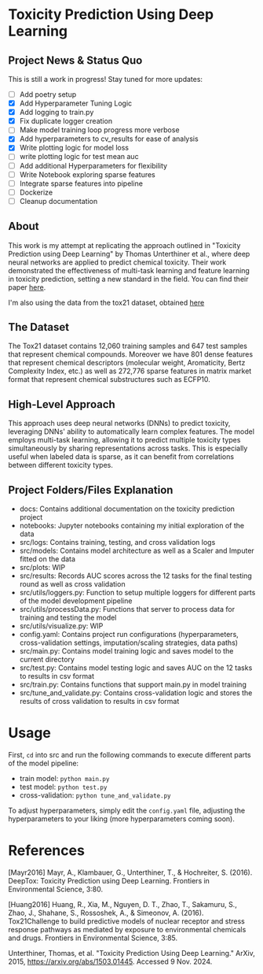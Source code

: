 # Toxicity Prediction Using Deep Learning

## Project News & Status Quo
This is still a work in progress! Stay tuned for more updates:

- [ ] Add poetry setup
- [x] Add Hyperparameter Tuning Logic
- [x] Add logging to train.py
- [x] Fix duplicate logger creation
- [ ] Make model training loop progress more verbose
- [x] Add hyperparameters to cv_results for ease of analysis
- [x] Write plotting logic for model loss
- [ ] write plotting logic for test mean auc
- [ ] Add additional Hyperparameters for flexibility
- [ ] Write Notebook exploring sparse features
- [ ] Integrate sparse features into pipeline
- [ ] Dockerize
- [ ] Cleanup documentation

## About
This work is my attempt at replicating the approach outlined in "Toxicity Prediction using Deep Learning" by Thomas Unterthiner et al., where deep neural networks are applied to predict chemical toxicity. Their work demonstrated the effectiveness of multi-task learning and feature learning in toxicity prediction, setting a new standard in the field. You can find their paper [here](https://arxiv.org/abs/1503.01445). 

I'm also using the data from the tox21 dataset, obtained [here](http://bioinf.jku.at/research/DeepTox/tox21.html)

## The Dataset
The Tox21 dataset contains 12,060 training samples and 647 test samples that represent chemical compounds. Moreover we have 801 dense features that represent chemical descriptors (molecular weight, Aromaticity, Bertz Complexity Index, etc.) as well as 272,776 sparse features in matrix market format that represent chemical substructures such as ECFP10.

## High-Level Approach
This approach uses deep neural networks (DNNs) to predict toxicity, leveraging DNNs' ability to automatically learn complex features. The model employs multi-task learning, allowing it to predict multiple toxicity types simultaneously by sharing representations across tasks. This is especially useful when labeled data is sparse, as it can benefit from correlations between different toxicity types.

## Project Folders/Files Explanation
- docs: Contains additional documentation on the toxicity prediction project
- notebooks: Jupyter notebooks containing my initial exploration of the data
- src/logs: Contains training, testing, and cross validation logs
- src/models: Contains model architecture as well as a Scaler and Imputer fitted on the data
- src/plots: WIP
- src/results: Records AUC scores across the 12 tasks for the final testing round as well as cross validation
- src/utils/loggers.py: Function to setup multiple loggers for different parts of the model development pipeline
- src/utils/processData.py: Functions that server to process data for training and testing the model
- src/utils/visualize.py: WIP
- config.yaml: Contains project run configurations (hyperparameters, cross-validation settings, imputation/scaling strategies, data paths)
- src/main.py: Contains model training logic and saves model to the current directory
- src/test.py: Contains model testing logic and saves AUC on the 12 tasks to results in csv format
- src/train.py: Contains functions that support main.py in model training
- src/tune_and_validate.py: Contains cross-validation logic and stores the results of cross validation to results in csv format

# Usage
First, `cd` into src and run the following commands to execute different parts of the model pipeline:

- train model: `python main.py`
- test model: `python test.py`
- cross-validation: `python tune_and_validate.py`

To adjust hyperparameters, simply edit the `config.yaml` file, adjusting the hyperparameters to your liking (more hyperparameters coming soon).

# References

[Mayr2016] Mayr, A., Klambauer, G., Unterthiner, T., & Hochreiter, S. (2016). DeepTox: Toxicity Prediction using Deep Learning. Frontiers in Environmental Science, 3:80.

[Huang2016] Huang, R., Xia, M., Nguyen, D. T., Zhao, T., Sakamuru, S., Zhao, J., Shahane, S., Rossoshek, A., & Simeonov, A. (2016). Tox21Challenge to build predictive models of nuclear receptor and stress response pathways as mediated by exposure to environmental chemicals and drugs. Frontiers in Environmental Science, 3:85.

Unterthiner, Thomas, et al. "Toxicity Prediction Using Deep Learning." ArXiv, 2015,  https://arxiv.org/abs/1503.01445. Accessed 9 Nov. 2024.